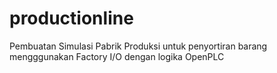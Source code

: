 # productionline
Pembuatan Simulasi Pabrik Produksi untuk penyortiran barang mengggunakan Factory I/O dengan logika OpenPLC
